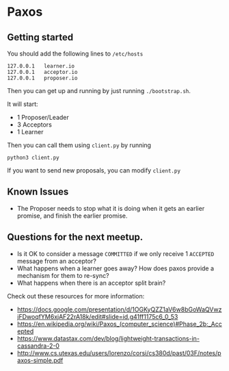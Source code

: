 # Paxos

## Getting started

You should add the following lines to `/etc/hosts`

```
127.0.0.1   learner.io
127.0.0.1   acceptor.io
127.0.0.1   proposer.io
```

Then you can get up and running by just running `./bootstrap.sh`.

It will start:

 - 1 Proposer/Leader
 - 3 Acceptors
 - 1 Learner

Then you can call them using `client.py` by running 

```
python3 client.py
```

If you want to send new proposals, you can modify `client.py`

## Known Issues

 - The Proposer needs to stop what it is doing when it gets an earlier promise, and finish the earlier promise.

## Questions for the next meetup.

 - Is it OK to consider a message `COMMITTED` if we only receive 1 `ACCEPTED` message from an acceptor?
 - What happens when a learner goes away? How does paxos provide a mechanism for them to re-sync?
 - What happens when there is an acceptor split brain?

Check out these resources for more information:
 - https://docs.google.com/presentation/d/1OGKyQZZ1aV6w8bGoWaQVwzjFDwoqfYM6xjAF22rA18k/edit#slide=id.g41ff1175c6_0_53
 - https://en.wikipedia.org/wiki/Paxos_(computer_science)#Phase_2b:_Accepted
 - https://www.datastax.com/dev/blog/lightweight-transactions-in-cassandra-2-0
 - http://www.cs.utexas.edu/users/lorenzo/corsi/cs380d/past/03F/notes/paxos-simple.pdf
